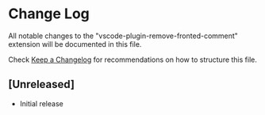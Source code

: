 # Change Log

All notable changes to the "vscode-plugin-remove-fronted-comment" extension will be documented in this file.

Check [Keep a Changelog](http://keepachangelog.com/) for recommendations on how to structure this file.

## [Unreleased]

- Initial release